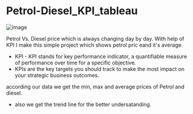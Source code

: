 # Petrol-Diesel_KPI_tableau

![image](https://github.com/AmiTamakuwala/Petrol-Diesel_KPI_tableau/assets/92789707/4fdb263b-4aed-4fea-af03-8a73e5b9e550)

Petrol Vs. Diesel price which is always changing day by day. With help of KPI I make this simple project which shows petrol pric eand it's average.

* KPI - KPI stands for key performance indicator, a quantifiable measure of performance over time for a specific objective.
* KPIs are the key targets you should track to make the most impact on your strategic business outcomes.

according our data we get the min, max and average prices of Petrol and diesel. 
* also we get the trend line for the better undersatanding. 
